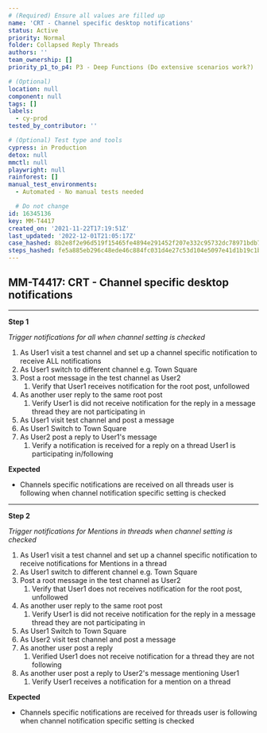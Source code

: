 ```yaml
---
# (Required) Ensure all values are filled up
name: 'CRT - Channel specific desktop notifications'
status: Active
priority: Normal
folder: Collapsed Reply Threads
authors: ''
team_ownership: []
priority_p1_to_p4: P3 - Deep Functions (Do extensive scenarios work?)

# (Optional)
location: null
component: null
tags: []
labels:
  - cy-prod
tested_by_contributor: ''

# (Optional) Test type and tools
cypress: in Production
detox: null
mmctl: null
playwright: null
rainforest: []
manual_test_environments:
  - Automated - No manual tests needed

  # Do not change
id: 16345136
key: MM-T4417
created_on: '2021-11-22T17:19:51Z'
last_updated: '2022-12-01T21:05:17Z'
case_hashed: 8b2e8f2e96d519f15465fe4894e291452f207e332c95732dc78971bdb73e4b2bfc07d0a77d5b8c2d51fef0ff5da3c334
steps_hashed: fe5a885eb296c48ede46c884fc031d4e27c53d104e5097e41d1b19c1b691c3c369d7d5459835683e582c24993f85b72c
---
```


<!-- (Auto-generated) Based on frontmatter's "key" and "name" -->

## MM-T4417: CRT - Channel specific desktop notifications

---

**Step 1**

_Trigger notifications for all when channel setting is checked_

1. As User1 visit a test channel and set up a channel specific notification to receive ALL notifications 
2. As User1 switch to different channel e.g. Town Square
3. Post a root message in the test channel as User2
   1. Verify that User1 receives notification for the root post, unfollowed
4. As another user reply to the same root post
   1. Verify User1 is did not receive notification for the reply in a message thread they are not participating in
5. As User1 visit test channel and post a message
6. As User1 Switch to Town Square
7. As User2 post a reply to User1's message 
   1. Verify a notification is received for a reply on a thread User1 is participating in/following

**Expected**

- Channels specific notifications are received on all threads user is following when channel notification specific setting is checked

---

**Step 2**

_Trigger notifications for Mentions in threads when channel setting is checked_

1. As User1 visit a test channel and set up a channel specific notification to receive notifications for Mentions in a thread 
2. As User1 switch to different channel e.g. Town Square
3. Post a root message in the test channel as User2
   1. Verify that User1 does not receives notification for the root post, unfollowed
4. As another user reply to the same root post
   1. Verify User1 is did not receive notification for the reply in a message thread they are not participating in
5. As User1 Switch to Town Square
6. As User2 visit test channel and post a message
7. As another user post a reply
   1. Verified User1 does not receive notification for a thread they are not following
8. As another user post a reply to User2's message mentioning User1 
   1. Verify User1 receives a notification for a mention on a thread

**Expected**

- Channels specific notifications are received for threads user is following when channel notification specific setting is checked
